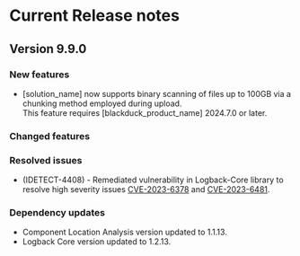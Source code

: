 # Current Release notes

## Version 9.9.0

### New features

* [solution_name] now supports binary scanning of files up to 100GB via a chunking method employed during upload.    
    <note type="note">This feature requires [blackduck_product_name] 2024.7.0 or later.</note>

### Changed features

### Resolved issues

* (IDETECT-4408) - Remediated vulnerability in Logback-Core library to resolve high severity issues [CVE-2023-6378](https://nvd.nist.gov/vuln/detail/CVE-2023-6378) and [CVE-2023-6481](https://nvd.nist.gov/vuln/detail/CVE-2023-6481).

### Dependency updates

* Component Location Analysis version updated to 1.1.13.
* Logback Core version updated to 1.2.13.
